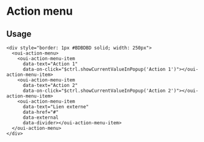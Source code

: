 # Action menu

<component-status cx-design="complete" ux="prototype"></component-status>

## Usage

```html:preview
<div style="border: 1px #BDBDBD solid; width: 250px">
  <oui-action-menu>
    <oui-action-menu-item
      data-text="Action 1"
      data-on-click="$ctrl.showCurrentValueInPopup('Action 1')"></oui-action-menu-item>
    <oui-action-menu-item
      data-text="Action 2"
      data-on-click="$ctrl.showCurrentValueInPopup('Action 2')"></oui-action-menu-item>
    <oui-action-menu-item
      data-text="Lien externe"
      data-href="#"
      data-external
      data-divider></oui-action-menu-item>
  </oui-action-menu>
</div>
```

